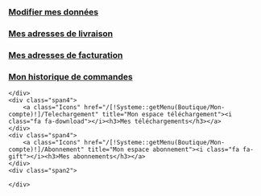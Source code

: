 <div id="UserHome" class="row-fluid">
	<div class="span3">
		<a class="Icons" href="/[!Systeme::getMenu(Boutique/Mon-compte)!]/Modifier" title="Modifier mes données"><i class="fa fa-user"></i><h3>Modifier mes données</h3></a>
	</div>
    <div class="span3">
		<a class="Icons" href="/[!Systeme::getMenu(Boutique/Mon-compte)!]/Adresses?Type=Livraison" title="Mes adresses de livraison"><i class="fa fa-home"></i><h3>Mes adresses de livraison</h3></a>
	</div>
    <div class="span3">
		<a class="Icons" href="/[!Systeme::getMenu(Boutique/Mon-compte)!]/Adresses?Type=Facturation" title="Mes adresses de facturation"><i class="fa fa-envelope"></i><h3>Mes adresses de facturation</h3></a>
	</div>
    <div class="span3">
		<a class="Icons" href="/[!Systeme::getMenu(Boutique/Mon-compte)!]/Historique" title="Mon historique de commandes"><i class="fa fa-calendar"></i><h3>Mon historique de commandes</h3></a>
	</div>
</div>
<div id="UserHome2" class="row-fluid">
	<div class="span2">

	</div>
    <div class="span4">
        <a class="Icons" href="/[!Systeme::getMenu(Boutique/Mon-compte)!]/Telechargement" title="Mon espace téléchargement"><i class="fa fa-download"></i><h3>Mes téléchargements</h3></a>
    </div>
    <div class="span4">
        <a class="Icons" href="/[!Systeme::getMenu(Boutique/Mon-compte)!]/Abonnement" title="Mon espace abonnement"><i class="fa fa-gift"></i><h3>Mes abonnements</h3></a>
    </div>
    <div class="span2">

	</div>
</div>
